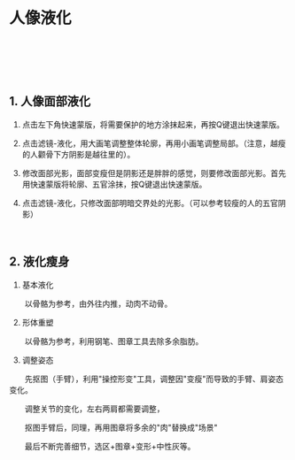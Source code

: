 # 人像液化


<br>
<br>
<br>
<br>

## 1. 人像面部液化

1. 点击左下角快速蒙版，将需要保护的地方涂抹起来，再按Q键退出快速蒙版。

2. 点击滤镜-液化，用大画笔调整整体轮廓，再用小画笔调整局部。（注意，越瘦的人颧骨下方阴影是越往里的）。

3. 修改面部光影，面部变瘦但是阴影还是胖胖的感觉，则要修改面部光影。首先用快速蒙版将轮廓、五官涂抹，按Q键退出快速蒙版。

4. 点击滤镜-液化，只修改面部明暗交界处的光影。（可以参考较瘦的人的五官阴影）



<br>

## 2. 液化瘦身

1. 基本液化

&emsp;&emsp;以骨骼为参考，由外往内推，动肉不动骨。

2. 形体重塑

&emsp;&emsp;以骨骼为参考，利用钢笔、图章工具去除多余脂肪。

3. 调整姿态

&emsp;&emsp;先抠图（手臂），利用"操控形变"工具，调整因"变瘦"而导致的手臂、肩姿态变化。

&emsp;&emsp;调整关节的变化，左右两肩都需要调整，

&emsp;&emsp;抠图手臂后，同理，再用图章将多余的"肉"替换成"场景"


&emsp;&emsp;最后不断完善细节，选区+图章+变形+中性灰等。


